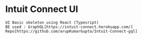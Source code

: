 # Intuit Connect UI

    UI Basic skeleton using React (Typesript)
    BE used : GraphQL[https://intuit-connect.herokuapp.com/] Repo[https://github.com/arupKumarGupta/Intuit-Connect-gql]
